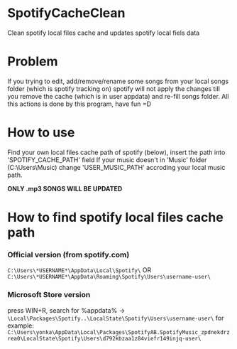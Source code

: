 # SpotifyCacheClean
Clean spotify local files cache and updates spotify local fiels data


# Problem
If you trying to edit, add/remove/rename some songs from your local songs folder (which is spotify tracking on) 
spotify will not apply the changes till you remove the cache (which is in user appdata) and re-fill songs folder.
All this actions is done by this program, have fun =D


# How to use
Find your own local files cache path of spotify (below), insert the path into 'SPOTIFY_CACHE_PATH' field
If your music doesn't in 'Music' folder (C:\Users\Music\) change 'USER_MUSIC_PATH' accroding your local music path.

**ONLY .mp3 SONGS WILL BE UPDATED**


# How to find spotify local files cache path
### Official version (from spotify.com)
`C:\Users\*USERNAME*\AppData\Local\Spotify\`
OR
`C:\Users\*USERNAME*\AppData\Roaming\Spotify\Users\username-user\`
### Microsoft Store version
press WIN+R, search for %appdata% -> `\Local\Packages\Spotify..\LocalState\Spotify\Users\username-user\`
for example: `C:\Users\yonka\AppData\Local\Packages\SpotifyAB.SpotifyMusic_zpdnekdrzrea0\LocalState\Spotify\Users\d792kbzaa1z84viefr149injq-user\`

